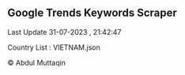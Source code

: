 

## Google Trends Keywords Scraper 
 
Last Update 31-07-2023 , 21:42:47

Country List :
VIETNAM.json



© Abdul Muttaqin 
